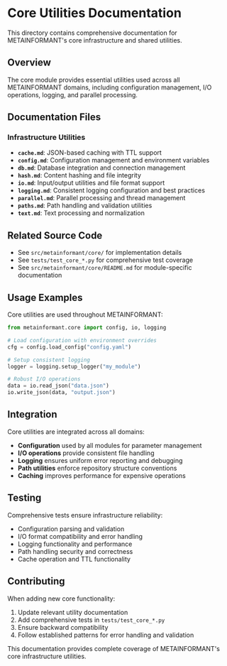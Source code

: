# Core Utilities Documentation

This directory contains comprehensive documentation for METAINFORMANT's core infrastructure and shared utilities.

## Overview

The core module provides essential utilities used across all METAINFORMANT domains, including configuration management, I/O operations, logging, and parallel processing.

## Documentation Files

### Infrastructure Utilities
- **`cache.md`**: JSON-based caching with TTL support
- **`config.md`**: Configuration management and environment variables
- **`db.md`**: Database integration and connection management
- **`hash.md`**: Content hashing and file integrity
- **`io.md`**: Input/output utilities and file format support
- **`logging.md`**: Consistent logging configuration and best practices
- **`parallel.md`**: Parallel processing and thread management
- **`paths.md`**: Path handling and validation utilities
- **`text.md`**: Text processing and normalization

## Related Source Code

- See `src/metainformant/core/` for implementation details
- See `tests/test_core_*.py` for comprehensive test coverage
- See `src/metainformant/core/README.md` for module-specific documentation

## Usage Examples

Core utilities are used throughout METAINFORMANT:

```python
from metainformant.core import config, io, logging

# Load configuration with environment overrides
cfg = config.load_config("config.yaml")

# Setup consistent logging
logger = logging.setup_logger("my_module")

# Robust I/O operations
data = io.read_json("data.json")
io.write_json(data, "output.json")
```

## Integration

Core utilities are integrated across all domains:
- **Configuration** used by all modules for parameter management
- **I/O operations** provide consistent file handling
- **Logging** ensures uniform error reporting and debugging
- **Path utilities** enforce repository structure conventions
- **Caching** improves performance for expensive operations

## Testing

Comprehensive tests ensure infrastructure reliability:
- Configuration parsing and validation
- I/O format compatibility and error handling
- Logging functionality and performance
- Path handling security and correctness
- Cache operation and TTL functionality

## Contributing

When adding new core functionality:
1. Update relevant utility documentation
2. Add comprehensive tests in `tests/test_core_*.py`
3. Ensure backward compatibility
4. Follow established patterns for error handling and validation

This documentation provides complete coverage of METAINFORMANT's core infrastructure utilities.
